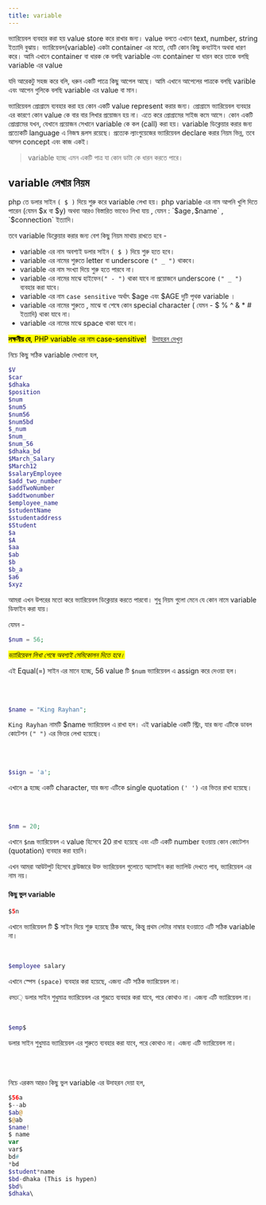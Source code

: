 ```yaml
---
title: variable
---
```


ভ্যারিয়েবল ব্যবহার করা হয় value store করে রাখার জন্য। value বলতে এখানে text, number, string ইত্যাদি বুঝায়। ভ্যারিয়েবল(variable) একটা container এর মতো, যেটি কোন কিছু কনটেইন অথবা ধারণ করে। আমি এখানে container বা ধারক কে বলছি variable এবং container যা ধারন করে তাকে বলছি variable এর value

যদি আরেকটু সহজ করে বলি, ধরুন একটি পাত্রে কিছু আপেল আছে। আমি এখানে আপেলের পাত্রকে বলছি varible এবং আপেন গুলিকে বলছি variable এর value বা মান।

ভ্যারিয়েবল প্রোগ্রামে ব্যবহার করা হয় কোন একটি value represent করার জন্য। প্রোগ্রামে ভ্যারিয়েবল ব্যবহার এর কারণে কোন value কে বার বার লিখার প্রয়োজন হয় না। এতে করে প্রোগ্রামের সাইজ কমে আসে। কোন একটি
প্রোগ্রামের যখন, যেখানে প্রয়োজন সেখানে variable কে কল (call) করা হয়। variable ডিক্লেয়ার করার জন্য প্রত্যেকটি language এ নিজস্ব রূলস রয়েছে। প্রত্যেক ল্যাংগুয়েজের ভ্যারিয়েবল declare করার নিয়ম ভিন্ন, তবে
আসল concept এবং কাজ একই।


> variable হচ্ছে এমন একটি পাত্র যা কোন ডাটা কে ধারন করতে পারে।


## variable লেখার নিয়ম
php তে ডলার সাইন `( $ )` দিয়ে শুরু করে variable লেখা হয়। php variable এর নাম আপনি খুশি দিতে পারেন (যেমন $x বা $y) অথবা আরও বিস্তারিত ভাবেও লিখা যায় , যেমন : `$age` , `$name` , `$connection` ইত্যাদি।

তবে variable ডিক্লেয়ার করার জন্য বেশ কিছু নিয়ম মাথায় রাখতে হবে -
* variable এর নাম অবশ্যই ডলার সাইন `( $ )` দিয়ে শুরু হতে হবে।
* variable এর নামের শুরুতে letter বা underscore `(" _ ")` থাকবে।
* variable এর নাম সংখ্যা দিয়ে শুরু হতে পারবে না।
* variable এর নামের মাঝে হাইফেন`(" - ")` থাকা যাবে না প্রয়োজনে underscore `(" _ ")` ব্যবহার করা যাবে।
* variable এর নাম `case sensitive` অর্থাৎ $age এবং $AGE দুটি পৃথক variable ।
* variable এর নামের শুরুতে , মাঝে বা শেষে কোন special character ( যেমন - $ % ^ & * # ইত্যাদি) থাকা যাবে না। 
* variable এর নামের মাঝে space থাকা যাবে না।

<mark>**লক্ষনীয় যে**, PHP variable এর নাম case-sensitive!</mark> &nbsp;&nbsp;<a href="../{{ site.baseurl }}/{{site.docURL}}/language-basic/" target="_blank">উদাহরন দেখুন</a>


নিচে কিছু সঠিক variable দেখানো হল,

```php
$V
$car
$dhaka
$position
$num
$num5
$num56
$num5bd
$_num
$num_
$num_56
$dhaka_bd
$March_Salary
$March12
$salaryEmployee
$add_two_number
$addTwoNumber
$addtwonumber
$employee_name
$studentName
$studentaddress
$Student
$a
$A
$aa
$ab
$b
$b_a
$a6
$xyz
```

আমরা এখন উপরের মতো করে ভ্যারিয়েবল ডিক্লেয়ার করতে পারবো। শুধু নিয়ম গুলো মেনে যে কোন নামে variable ডিফাইন করা যায়। 

যেমন - 
```php
$num = 56;
```
<mark><i>ভ্যারিয়েবল লিখা শেষে অবশ্যই সেমিকোলন দিতে হবে।</i></mark>



এই Equal(=) সাইন এর মানে হচ্ছে, 56 value টি `$num` ভ্যারিয়েবল এ assign করে দেওয়া হল।

<br/><br/>

```php
$name = "King Rayhan";
```

`King Rayhan` নামটি $name ভ্যারিয়েবল এ রাখা হল। এই variable একটি স্ট্রিং, যার জন্য এটিকে
ডাবল কোটেশন `(" ")` এর ভিতর লেখা হয়েছে।

<br/><br/>
```php
$sign = 'a';
```
এখানে a হচ্ছে একটি character, যার জন্য এটিকে single quotation `(' ')` এর ভিতর রাখা হয়েছে।

<br/><br/>
```php
$nm = 20;
```

এখানে `$nm` ভ্যারিয়েবল এ value হিসেবে 20 রাখা হয়েছে এবং এটি একটি number হওয়ায় কোন কোটেশন (quotation) ব্যবহার করা হয়নি।

এখন আমরা আউটপুট হিসেবে ব্রাউজারে উক্ত ভ্যারিয়েবল গুলোতে অ্যাসাইন করা ভ্যালিউ দেখতে পাব, ভ্যারিয়েবল এর নাম নয়।





#### কিছু ভুল variable

```php
$5n
```
এখানে ভ্যারিয়েবল টি $ সাইন দিয়ে শুরু হয়েছে ঠিক আছে, কিন্তু প্রথম লেটার নাম্বার হওয়াতে এটি সঠিক variable না।

<br/>

```php
$employee salary
```

এখানে স্পেস `(space)` ব্যবহার করা হয়েছে, এজন্য এটি সঠিক ভ্যারিয়েবল না।

$বসঢ়$
ডলার সাইন শুধুমাত্র ভ্যারিয়েবল এর শুরূতে ব্যবহার করা যাবে, পরে কোথাও না। এজন্য এটি
ভ্যারিয়েবল না।

<br/>

```php
$emp$
```
ডলার সাইন শুধুমাত্র ভ্যারিয়েবল এর শুরুতে ব্যবহার করা যাবে, পরে কোথাও না। এজন্য এটি ভ্যারিয়েবল না।

<br/><br/>

নিচে এরকম আরও কিছু ভুল variable এর উদাহরন দেয়া হল,
```php
$56a
$--ab
$ab@
$@ab
$name!
$ name
var
var$
bd#
*bd
$student*name
$bd-dhaka (This is hypen)
$bd%
$dhaka\
```